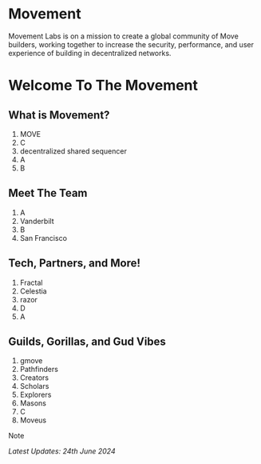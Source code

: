 # Movement
Movement Labs is on a mission to create a global community of Move builders, working together to increase the security, performance, and user experience of building in decentralized networks.

# Welcome To The Movement
## What is Movement?
1. MOVE
2. C
3. decentralized shared sequencer
4. A
5. B

## Meet The Team
1. A
2. Vanderbilt
3. B
4. San Francisco

## Tech, Partners, and More!
1. Fractal
2. Celestia
3. razor
4. D
5. A

## Guilds, Gorillas, and Gud Vibes
1. gmove
2. Pathfinders
3. Creators
4. Scholars
5. Explorers
6. Masons
7. C
8. Moveus


> [!NOTE]
> *Latest Updates: 24th June 2024*
